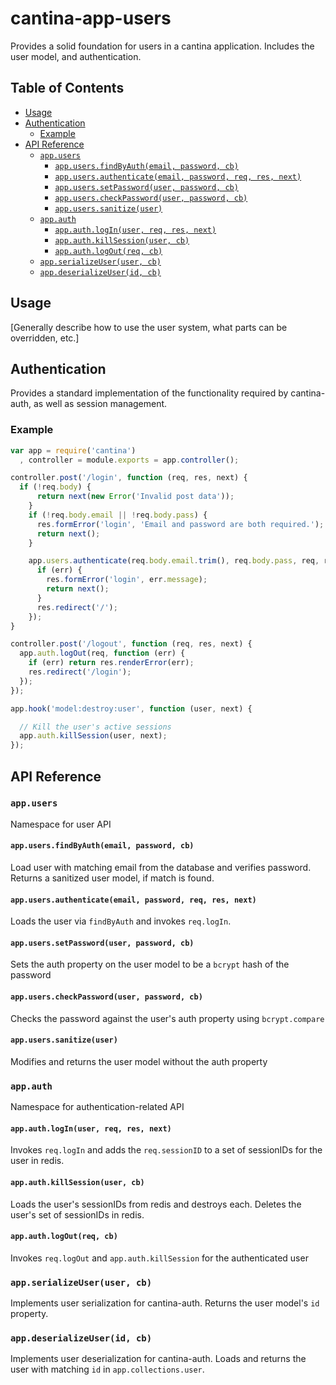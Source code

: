 cantina-app-users
=================

Provides a solid foundation for users in a cantina application. Includes the
user model, and authentication.


Table of Contents
-----------------
- [Usage](#usage)
- [Authentication](#authentication)
  - [Example](#example)
- [API Reference](#api-reference)
  - [`app.users`](#appusers)
    - [`app.users.findByAuth(email, password, cb)`](#appusersfindbyauthemail-password-cb)
    - [`app.users.authenticate(email, password, req, res, next)`](#appusersauthenticateemail-password-req-res-next)
    - [`app.users.setPassword(user, password, cb)`](#appuserssetpassworduser-password-cb)
    - [`app.users.checkPassword(user, password, cb)`](#appuserscheckpassworduser-password-cb)
    - [`app.users.sanitize(user)`](#appuserssanitizeuser)
  - [`app.auth`](#appauth)
    - [`app.auth.logIn(user, req, res, next)`](#appauthloginuser-req-res-next)
    - [`app.auth.killSession(user, cb)`](#appauthkillsessionuser-cb)
    - [`app.auth.logOut(req, cb)`](#appauthlogoutreq-cb)
  - [`app.serializeUser(user, cb)`](#appserializeuseruser-cb)
  - [`app.deserializeUser(id, cb)`](#appdeserializeuserid-cb)

Usage
-----

[Generally describe how to use the user system, what parts can be overridden, etc.]

Authentication
--------------

Provides a standard implementation of the functionality required by
cantina-auth, as well as session management.

### Example

```js
var app = require('cantina')
  , controller = module.exports = app.controller();

controller.post('/login', function (req, res, next) {
  if (!req.body) {
      return next(new Error('Invalid post data'));
    }
    if (!req.body.email || !req.body.pass) {
      res.formError('login', 'Email and password are both required.');
      return next();
    }

    app.users.authenticate(req.body.email.trim(), req.body.pass, req, res, function (err) {
      if (err) {
        res.formError('login', err.message);
        return next();
      }
      res.redirect('/');
    });
}

controller.post('/logout', function (req, res, next) {
  app.auth.logOut(req, function (err) {
    if (err) return res.renderError(err);
    res.redirect('/login');
  });
});
```

```js
app.hook('model:destroy:user', function (user, next) {

  // Kill the user's active sessions
  app.auth.killSession(user, next);
});
```

API Reference
-------------

### `app.users`

Namespace for user API

#### `app.users.findByAuth(email, password, cb)`

Load user with matching email from the database and verifies password. Returns
a sanitized user model, if match is found.

#### `app.users.authenticate(email, password, req, res, next)`

Loads the user via `findByAuth` and invokes `req.logIn`.

#### `app.users.setPassword(user, password, cb)`

Sets the auth property on the user model to be a `bcrypt` hash of the password

#### `app.users.checkPassword(user, password, cb)`

Checks the password against the user's auth property using `bcrypt.compare`

#### `app.users.sanitize(user)`

Modifies and returns the user model without the auth property

### `app.auth`

Namespace for authentication-related API

#### `app.auth.logIn(user, req, res, next)`

Invokes `req.logIn` and adds the `req.sessionID` to a set of sessionIDs for the
 user in redis.

#### `app.auth.killSession(user, cb)`

Loads the user's sessionIDs from redis and destroys each. Deletes the user's
set of sessionIDs in redis.

#### `app.auth.logOut(req, cb)`

Invokes `req.logOut` and `app.auth.killSession` for the authenticated user

### `app.serializeUser(user, cb)`

Implements user serialization for cantina-auth. Returns the user model's `id`
property.

### `app.deserializeUser(id, cb)`

Implements user deserialization for cantina-auth. Loads and returns the user
with matching `id` in `app.collections.user`.